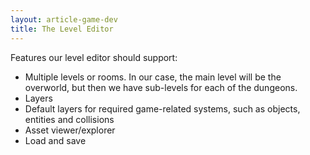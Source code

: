 ```yaml
---
layout: article-game-dev
title: The Level Editor
---
```


Features our level editor should support:

- Multiple levels or rooms. In our case, the main level will be the overworld, but then we have sub-levels for each of the dungeons.
- Layers
- Default layers for required game-related systems, such as objects, entities and collisions
- Asset viewer/explorer
- Load and save
